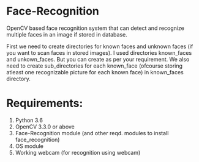 # Face-Recognition

OpenCV based face recognition system that can detect and recognize multiple faces in an image if stored in database.

First we need to create directories for known faces and unknown faces (if you want to scan faces in stored images). I used directories known_faces and unkown_faces. But you can create as per your requirement.
We also need to create sub_directories for each known_face (ofcourse storing atleast one recognizable picture for each known face) in known_faces directory.

# Requirements:
1. Python 3.6
2. OpenCV 3.3.0 or above
3. Face-Recognition module (and other reqd. modules to install face_recognition)
4. OS module
5. Working webcam (for recognition  using webcam)
